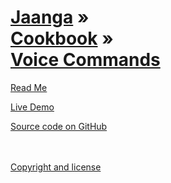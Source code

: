 [Jaanga](../../index.html ) &raquo;<br>[Cookbook]( ../index.html ) &raquo;<br>[Voice Commands]( ./index.html )
===

<div id=rm >
	<a href=JavaScript:displayPage("#readme.md#rm"); >Read Me</a>
</div>

<i class="fa fa-external-link"></i> [Live Demo]( http://jaanga.github.com/cookbook/voice-commands/latest/ ) 

<i class="fa fa-external-link"></i> [Source code on GitHub]( https://github.com/jaanga/cookbook/tree/gh-pages/voice-commands )  
<br>
<br>

<i class="fa fa-external-link"></i> [Copyright and license]( https://github.com/jaanga/jaanga.github.io/blob/master/jaanga-copyright-and-mit-license.md )